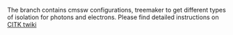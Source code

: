 The branch contains cmssw configurations, treemaker to get different types of isolation for photons and electrons.
Please find detailed instructions on [CITK twiki]

[CITK twiki]:https://twiki.cern.ch/twiki/bin/view/CMS/EgammaPFBasedIsolationRun2
